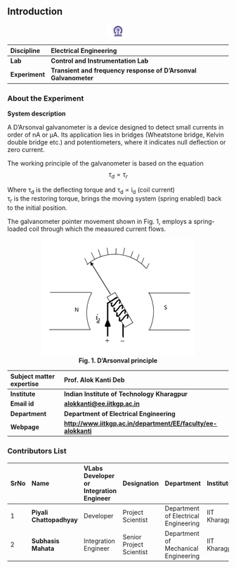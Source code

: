 ## Introduction

<div align="center">
<img src="experiment/images/iitkgp.png" width="10%">
</div>

<b>Discipline | <b> Electrical Engineering 
:--|:--|
<b> Lab | <b> **Control and Instrumentation Lab**
<b> Experiment|     <b> **Transient and frequency response of D’Arsonval Galvanometer**


### About the Experiment 
**System description**

A D’Arsonval galvanometer is a device designed to detect small currents in order of nA or &micro;A. Its application lies in bridges (Wheatstone bridge, Kelvin double bridge etc.) and potentiometers, where it indicates null deflection or zero current.

The working principle of the galvanometer is based on the equation
$$\tau_d = \tau_r$$

Where <span class="fontCss2">&tau;<sub>d</sub></span> is the deflecting torque and <span class="fontCss2">&tau;<sub>d</sub> &Proportional; i<sub>d</sub></span> (coil current)<br/>
<span class="fontCss2">&tau;<sub>r</sub></span> is the restoring torque, brings the moving system (spring enabled) back to the initial position.


The galvanometer pointer movement shown in Fig. 1, employs a spring-loaded coil through which the measured current flows. 

<div align="center">
<img class="img-fluid"  src="experiment/images/plant_intro.png" alt=""><br>
<b>Fig. 1. D’Arsonval principle</b>
</div>


<b>Subject matter expertise | <b> **Prof. Alok Kanti Deb**
:--|:--|
<b> Institute | <b>  **Indian Institute of Technology Kharagpur**
<b> Email id|     <b>  **alokkanti@ee.iitkgp.ac.in**
<b> Department |  **Department of Electrical Engineering**
<b>Webpage| <b> http://www.iitkgp.ac.in/department/EE/faculty/ee-alokkanti

### Contributors List

SrNo | Name | VLabs Developer or Integration Engineer | Designation | Department| Institute
:--|:--|:--|:--|:--|:--|
1 | **Piyali Chattopadhyay** | Developer | Project Scientist | Department of Electrical Engineering | IIT Kharagpur | 
2 | **Subhasis Mahata** | Integration Engineer | Senior Project Scientist | Department of Mechanical Engineering | IIT Kharagpur |


<link href="experiment/simulation/css/galvano.css" rel="stylesheet">

<script id="MathJax-script" async src="https://cdn.jsdelivr.net/npm/mathjax@3/es5/tex-mml-chtml.js"></script>